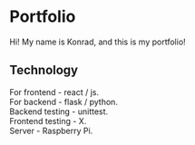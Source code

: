 
# Portfolio

Hi! My name is Konrad, and this is my portfolio!

## Technology

For frontend - react / js.  
For backend - flask / python.  
Backend testing - unittest.  
Frontend testing - X.  
Server - Raspberry Pi.  
